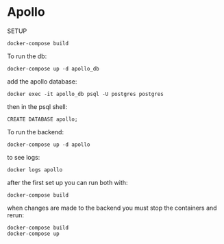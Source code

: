 # Apollo

SETUP

```
docker-compose build
```

To run the db:

```
docker-compose up -d apollo_db
```

add the apollo database:

```
docker exec -it apollo_db psql -U postgres postgres
```

then in the psql shell:

```
CREATE DATABASE apollo;
```

To run the backend:

```
docker-compose up -d apollo
```

to see logs:

```
docker logs apollo
```

after the first set up you can run both with:

```
docker-compose build
```

when changes are made to the backend you must stop the containers and rerun:

```
docker-compose build
docker-compose up
```